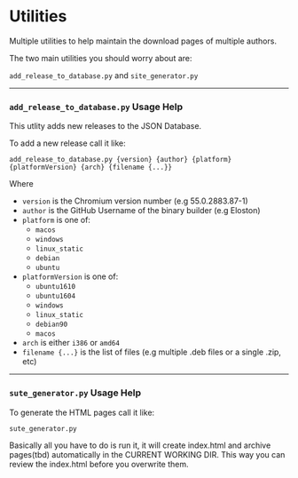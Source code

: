 # Utilities

Multiple utilities to help maintain the download pages of multiple authors.

The two main utilities you should worry about are:

`add_release_to_database.py` and `site_generator.py`

___

### `add_release_to_database.py` Usage Help

This utlity adds new releases to the JSON Database.

To add a new release call it like:

`add_release_to_database.py {version} {author} {platform} {platformVersion} {arch} {filename {...}}`

Where
* `version` is the Chromium version number (e.g 55.0.2883.87-1)
* `author` is the GitHub Username of the binary builder (e.g Eloston)
* `platform` is one of:
  * `macos`
  * `windows`
  * `linux_static`
  * `debian`
  * `ubuntu`
* `platformVersion` is one of:
	* `ubuntu1610`
	* `ubuntu1604`
	* `windows` 
	* `linux_static`
	* `debian90`
	* `macos`
* `arch` is either `i386` or `amd64`
* `filename {...}` is the list of files (e.g multiple .deb files or a single .zip, etc)

___

### `sute_generator.py` Usage Help

To generate the HTML pages call it like:

`sute_generator.py`

Basically all you have to do is run it, it will create index.html and archive pages(tbd) automatically in the CURRENT WORKING DIR.
This way you can review the index.html before you overwrite them.
